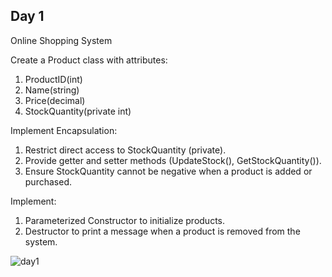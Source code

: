 ## Day 1
Online Shopping System

Create a Product class with attributes:
1. ProductID(int)
2. Name(string)
3. Price(decimal)
4. StockQuantity(private int)

Implement Encapsulation:
1. Restrict direct access to StockQuantity (private).
2. Provide getter and setter methods (UpdateStock(), GetStockQuantity()).
3. Ensure StockQuantity cannot be negative when a product is added or purchased.

Implement:
1. Parameterized Constructor to initialize products.
2. Destructor to print a message when a product is removed from the system.

![day1 ]()

